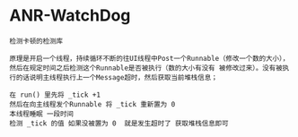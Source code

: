 # ANR-WatchDog

    检测卡顿的检测库

    原理是开启一个线程，持续循环不断的往UI线程中Post一个Runnable（修改一个数的大小），然后在规定时间之后检测这个Runnable是否被执行（数的大小有没有 被修改过来）。没有被执行的话说明主线程执行上一个Message超时，然后获取当前堆栈信息；

    在 run() 里先将 _tick +1 
    然后在向主线程发个Runnable 将 _tick 重新置为 0
    本线程睡眠 一段时间 
    检测 _tick 的值 如果没被置为 0  就是发生超时了 获取堆栈信息即可